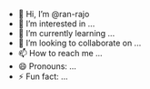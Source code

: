 - 👋 Hi, I’m @ran-rajo
- 👀 I’m interested in ...
- 🌱 I’m currently learning ...
- 💞️ I’m looking to collaborate on ...
- 📫 How to reach me ...
- 😄 Pronouns: ...
- ⚡ Fun fact: ...

<!---
ran-rajo/ran-rajo is a ✨ special ✨ repository because its `README.md` (this file) appears on your GitHub profile.
You can click the Preview link to take a look at your changes.
--->
